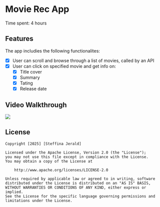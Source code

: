 # Movie Rec App

Time spent: 4 hours 

## Features

The app includies the following functionalites:

- [X] User can scroll and browse through a list of movies, called by an API
- [X] User can click on specified movie and get info on:
    - [X] Title cover
    - [X] Summary
    - [X] Tating
    - [X] Release date

## Video Walkthrough

<div>
    <a href="https://www.loom.com/share/abea240c9ff740018a1e6d354d5f8db2">
    </a>
    <a href="https://www.loom.com/share/abea240c9ff740018a1e6d354d5f8db2">
      <img style="max-width:300px;" src="https://cdn.loom.com/sessions/thumbnails/abea240c9ff740018a1e6d354d5f8db2-14e828067e34067a-full-play.gif">
    </a>
  </div>

## License

    Copyright [2025] [Steffina Jerald]

    Licensed under the Apache License, Version 2.0 (the "License");
    you may not use this file except in compliance with the License.
    You may obtain a copy of the License at

        http://www.apache.org/licenses/LICENSE-2.0

    Unless required by applicable law or agreed to in writing, software
    distributed under the License is distributed on an "AS IS" BASIS,
    WITHOUT WARRANTIES OR CONDITIONS OF ANY KIND, either express or implied.
    See the License for the specific language governing permissions and
    limitations under the License.
